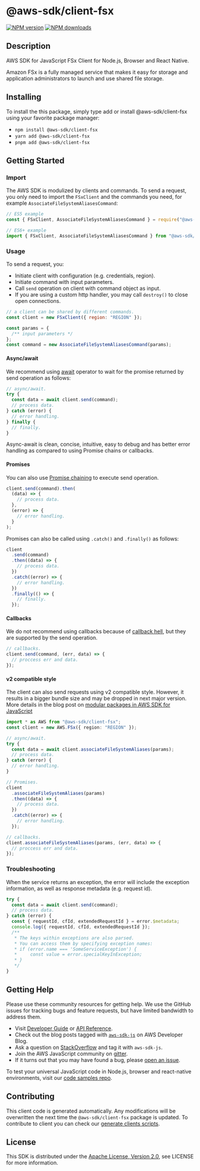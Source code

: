 # @aws-sdk/client-fsx

[![NPM version](https://img.shields.io/npm/v/@aws-sdk/client-fsx/latest.svg)](https://www.npmjs.com/package/@aws-sdk/client-fsx)
[![NPM downloads](https://img.shields.io/npm/dm/@aws-sdk/client-fsx.svg)](https://www.npmjs.com/package/@aws-sdk/client-fsx)

## Description

AWS SDK for JavaScript FSx Client for Node.js, Browser and React Native.

<p>Amazon FSx is a fully managed service that makes it easy for storage and
application administrators to launch and use shared file storage.</p>

## Installing

To install the this package, simply type add or install @aws-sdk/client-fsx
using your favorite package manager:

- `npm install @aws-sdk/client-fsx`
- `yarn add @aws-sdk/client-fsx`
- `pnpm add @aws-sdk/client-fsx`

## Getting Started

### Import

The AWS SDK is modulized by clients and commands.
To send a request, you only need to import the `FSxClient` and
the commands you need, for example `AssociateFileSystemAliasesCommand`:

```js
// ES5 example
const { FSxClient, AssociateFileSystemAliasesCommand } = require("@aws-sdk/client-fsx");
```

```ts
// ES6+ example
import { FSxClient, AssociateFileSystemAliasesCommand } from "@aws-sdk/client-fsx";
```

### Usage

To send a request, you:

- Initiate client with configuration (e.g. credentials, region).
- Initiate command with input parameters.
- Call `send` operation on client with command object as input.
- If you are using a custom http handler, you may call `destroy()` to close open connections.

```js
// a client can be shared by different commands.
const client = new FSxClient({ region: "REGION" });

const params = {
  /** input parameters */
};
const command = new AssociateFileSystemAliasesCommand(params);
```

#### Async/await

We recommend using [await](https://developer.mozilla.org/en-US/docs/Web/JavaScript/Reference/Operators/await)
operator to wait for the promise returned by send operation as follows:

```js
// async/await.
try {
  const data = await client.send(command);
  // process data.
} catch (error) {
  // error handling.
} finally {
  // finally.
}
```

Async-await is clean, concise, intuitive, easy to debug and has better error handling
as compared to using Promise chains or callbacks.

#### Promises

You can also use [Promise chaining](https://developer.mozilla.org/en-US/docs/Web/JavaScript/Guide/Using_promises#chaining)
to execute send operation.

```js
client.send(command).then(
  (data) => {
    // process data.
  },
  (error) => {
    // error handling.
  }
);
```

Promises can also be called using `.catch()` and `.finally()` as follows:

```js
client
  .send(command)
  .then((data) => {
    // process data.
  })
  .catch((error) => {
    // error handling.
  })
  .finally(() => {
    // finally.
  });
```

#### Callbacks

We do not recommend using callbacks because of [callback hell](http://callbackhell.com/),
but they are supported by the send operation.

```js
// callbacks.
client.send(command, (err, data) => {
  // proccess err and data.
});
```

#### v2 compatible style

The client can also send requests using v2 compatible style.
However, it results in a bigger bundle size and may be dropped in next major version. More details in the blog post
on [modular packages in AWS SDK for JavaScript](https://aws.amazon.com/blogs/developer/modular-packages-in-aws-sdk-for-javascript/)

```ts
import * as AWS from "@aws-sdk/client-fsx";
const client = new AWS.FSx({ region: "REGION" });

// async/await.
try {
  const data = await client.associateFileSystemAliases(params);
  // process data.
} catch (error) {
  // error handling.
}

// Promises.
client
  .associateFileSystemAliases(params)
  .then((data) => {
    // process data.
  })
  .catch((error) => {
    // error handling.
  });

// callbacks.
client.associateFileSystemAliases(params, (err, data) => {
  // proccess err and data.
});
```

### Troubleshooting

When the service returns an exception, the error will include the exception information,
as well as response metadata (e.g. request id).

```js
try {
  const data = await client.send(command);
  // process data.
} catch (error) {
  const { requestId, cfId, extendedRequestId } = error.$metadata;
  console.log({ requestId, cfId, extendedRequestId });
  /**
   * The keys within exceptions are also parsed.
   * You can access them by specifying exception names:
   * if (error.name === 'SomeServiceException') {
   *     const value = error.specialKeyInException;
   * }
   */
}
```

## Getting Help

Please use these community resources for getting help.
We use the GitHub issues for tracking bugs and feature requests, but have limited bandwidth to address them.

- Visit [Developer Guide](https://docs.aws.amazon.com/sdk-for-javascript/v3/developer-guide/welcome.html)
  or [API Reference](https://docs.aws.amazon.com/AWSJavaScriptSDK/v3/latest/index.html).
- Check out the blog posts tagged with [`aws-sdk-js`](https://aws.amazon.com/blogs/developer/tag/aws-sdk-js/)
  on AWS Developer Blog.
- Ask a question on [StackOverflow](https://stackoverflow.com/questions/tagged/aws-sdk-js) and tag it with `aws-sdk-js`.
- Join the AWS JavaScript community on [gitter](https://gitter.im/aws/aws-sdk-js-v3).
- If it turns out that you may have found a bug, please [open an issue](https://github.com/aws/aws-sdk-js-v3/issues/new/choose).

To test your universal JavaScript code in Node.js, browser and react-native environments,
visit our [code samples repo](https://github.com/aws-samples/aws-sdk-js-tests).

## Contributing

This client code is generated automatically. Any modifications will be overwritten the next time the `@aws-sdk/client-fsx` package is updated.
To contribute to client you can check our [generate clients scripts](https://github.com/aws/aws-sdk-js-v3/tree/main/scripts/generate-clients).

## License

This SDK is distributed under the
[Apache License, Version 2.0](http://www.apache.org/licenses/LICENSE-2.0),
see LICENSE for more information.
